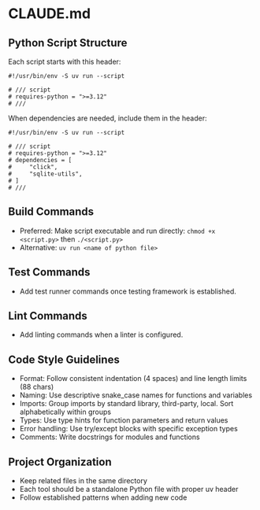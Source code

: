 # CLAUDE.md

## Python Script Structure

Each script starts with this header:

```
#!/usr/bin/env -S uv run --script

# /// script
# requires-python = ">=3.12"
# ///
```

When dependencies are needed, include them in the header:

```
#!/usr/bin/env -S uv run --script

# /// script
# requires-python = ">=3.12"
# dependencies = [
#     "click",
#     "sqlite-utils",
# ]
# ///
```

## Build Commands

- Preferred: Make script executable and run directly: `chmod +x <script.py>` then `./<script.py>`
- Alternative: `uv run <name of python file>`

## Test Commands

- Add test runner commands once testing framework is established.

## Lint Commands

- Add linting commands when a linter is configured.

## Code Style Guidelines

- Format: Follow consistent indentation (4 spaces) and line length limits (88 chars)
- Naming: Use descriptive snake_case names for functions and variables
- Imports: Group imports by standard library, third-party, local. Sort alphabetically within groups
- Types: Use type hints for function parameters and return values
- Error handling: Use try/except blocks with specific exception types
- Comments: Write docstrings for modules and functions

## Project Organization

- Keep related files in the same directory
- Each tool should be a standalone Python file with proper uv header
- Follow established patterns when adding new code

